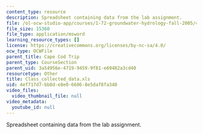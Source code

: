 ```yaml
---
content_type: resource
description: Spreadsheet containing data from the lab assignment.
file: /ol-ocw-studio-app/courses/1-72-groundwater-hydrology-fall-2005/4ef717d7bb8de8e066068e5daf8fa340_Class_collected_data.xls
file_size: 15360
file_type: application/msword
learning_resource_types: []
license: https://creativecommons.org/licenses/by-nc-sa/4.0/
ocw_type: OCWFile
parent_title: Cape Cod Trip
parent_type: CourseSection
parent_uid: 3a54956e-4719-9459-9f81-e69482a3cd40
resourcetype: Other
title: Class_collected_data.xls
uid: 4ef717d7-bb8d-e8e0-6606-8e5daf8fa340
video_files:
  video_thumbnail_file: null
video_metadata:
  youtube_id: null
---
```

Spreadsheet containing data from the lab assignment.